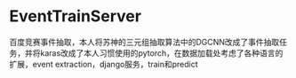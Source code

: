 # EventTrainServer
百度竞赛事件抽取，本人将苏神的三元组抽取算法中的DGCNN改成了事件抽取任务，并将karas改成了本人习惯使用的pytorch，在数据加载处考虑了各种语言的扩展，event extraction，django服务，train和predict

